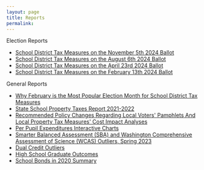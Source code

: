 ```yaml
---
layout: page
title: Reports
permalink:
---
```


Election Reports
- [School District Tax Measures on the November 5th 2024 Ballot](report_levies_20241105)
- [School District Tax Measures on the August 6th 2024 Ballot](report_levies_20240806)
- [School District Tax Measures on the April 23rd 2024 Ballot](report_levies_20240423)
- [School District Tax Measures on the February 13th 2024 Ballot](report_levies_20240213)

General Reports
- [Why February is the Most Popular Election Month for School District Tax Measures](report_election_month)
- [State School Property Taxes Report 2021-2022](report_state_school_taxes_2021-2022)
- [Recommended Policy Changes Regarding Local Voters' Pamphlets And Local Property Tax Measures' Cost Impact Analyses](report_levies_recommended_policy_changes)
- [Per Pupil Expenditures Interactive Charts](per_pupil_expenditures_list)
- [Smarter Balanced Assessment (SBA) and Washington Comprehensive Assessment of Science (WCAS) Outliers, Spring 2023](sba_outliers)
- [Dual Credit Outliers](report_dual_credit_outliers)
- [High School Graduate Outcomes](report_erdc)
- [School Bonds in 2020 Summary](report_bonds)



